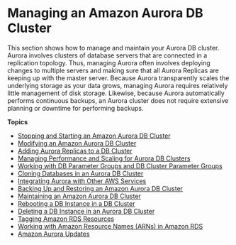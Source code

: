 # Managing an Amazon Aurora DB Cluster<a name="CHAP_Aurora"></a>

 This section shows how to manage and maintain your Aurora DB cluster\. Aurora involves clusters of database servers that are connected in a replication topology\. Thus, managing Aurora often involves deploying changes to multiple servers and making sure that all Aurora Replicas are keeping up with the master server\. Because Aurora transparently scales the underlying storage as your data grows, managing Aurora requires relatively little management of disk storage\. Likewise, because Aurora automatically performs continuous backups, an Aurora cluster does not require extensive planning or downtime for performing backups\. 

**Topics**
+ [Stopping and Starting an Amazon Aurora DB Cluster](aurora-cluster-stop-start.md)
+ [Modifying an Amazon Aurora DB Cluster](Aurora.Modifying.md)
+ [Adding Aurora Replicas to a DB Cluster](aurora-replicas-adding.md)
+ [Managing Performance and Scaling for Aurora DB Clusters](Aurora.Managing.Performance.md)
+ [Working with DB Parameter Groups and DB Cluster Parameter Groups](USER_WorkingWithParamGroups.md)
+ [Cloning Databases in an Aurora DB Cluster](Aurora.Managing.Clone.md)
+ [Integrating Aurora with Other AWS Services](Aurora.Integrating.md)
+ [Backing Up and Restoring an Amazon Aurora DB Cluster](BackupRestoreAurora.md)
+ [Maintaining an Amazon Aurora DB Cluster](USER_UpgradeDBInstance.Maintenance.md)
+ [Rebooting a DB Instance in a DB Cluster](USER_RebootInstance.md)
+ [Deleting a DB Instance in an Aurora DB Cluster](USER_DeleteInstance.md)
+ [Tagging Amazon RDS Resources](USER_Tagging.md)
+ [Working with Amazon Resource Names \(ARNs\) in Amazon RDS](USER_Tagging.ARN.md)
+ [Amazon Aurora Updates](Aurora.Updates.md)
